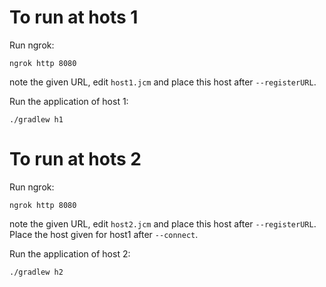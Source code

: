 # To run at hots 1

Run ngrok:

```
ngrok http 8080
```

note the given URL, edit `host1.jcm` and place this host after `--registerURL`.

Run the application of host 1:

```
./gradlew h1
```

# To run at hots 2

Run ngrok:

```
ngrok http 8080
```

note the given URL, edit `host2.jcm` and place this host after `--registerURL`. Place the host given for host1 after `--connect`.

Run the application of host 2:

```
./gradlew h2
```
